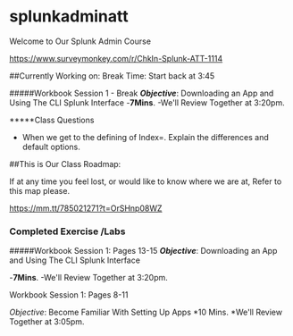 # splunkadminatt
Welcome to Our Splunk Admin Course

 https://www.surveymonkey.com/r/ChkIn-Splunk-ATT-1114  


##Currently Working on: 
Break Time: Start back at 3:45


#####Workbook Session 1 - Break 
***Objective***: Downloading an App and Using The CLI Splunk Interface
-**7Mins**. 
-We'll Review Together at 3:20pm.



*****Class Questions
- When we get to the defining of Index=. Explain the differences and default options. 




##This is Our Class Roadmap: 

If at any time you feel lost, or would like to know where we are at, Refer to this map please. 

https://mm.tt/785021271?t=OrSHnp08WZ






### Completed Exercise /Labs

#####Workbook Session 1: Pages 13-15
***Objective***: Downloading an App and Using The CLI Splunk Interface

-**7Mins**. 
-We'll Review Together at 3:20pm.



Workbook Session 1: Pages 8-11

*Objective*: Become Familiar With Setting Up Apps
*10 Mins. 
*We'll Review Together at 3:05pm.
